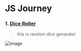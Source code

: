 # JS Journey

### 1. [Dice Roller](https://github.com/AsilbekNosirov/JavaScript/tree/master/dice_roller)

> this is random dice genarator

![image](https://github.com/AsilbekNosirov/JavaScript/assets/134529632/4a058cd2-8fa8-4c11-8067-12bccdbcf71f)
